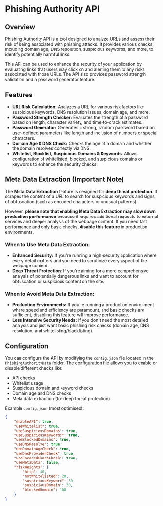 # Phishing Authority API

## Overview
Phishing Authority API is a tool designed to analyze URLs and assess their risk of being associated with phishing attacks. It provides various checks, including domain age, DNS resolution, suspicious keywords, and more, to identify potentially harmful links.

This API can be used to enhance the security of your application by evaluating links that users may click on and alerting them to any risks associated with those URLs. The API also provides password strength validation and a password generator feature.

## Features
- **URL Risk Calculation:** Analyzes a URL for various risk factors like suspicious keywords, DNS resolution issues, domain age, and more.
- **Password Strength Checker:** Evaluates the strength of a password based on length, character variety, and time-to-crack estimates.
- **Password Generator:** Generates a strong, random password based on user-defined parameters like length and inclusion of numbers or special characters.
- **Domain Age & DNS Check:** Checks the age of a domain and whether the domain resolves correctly via DNS.
- **Whitelist, Blocklist, Suspicious Domains & Keywords:** Allows configuration of whitelisted, blocked, and suspicious domains or keywords to enhance the security checks.

## Meta Data Extraction (Important Note)
The **Meta Data Extraction** feature is designed for **deep threat protection**. It scrapes the content of a URL to search for suspicious keywords and signs of obfuscation (such as encoded characters or unusual patterns).

However, **please note that enabling Meta Data Extraction may slow down production performance** because it requires additional requests to external services and deeper analysis of the webpage content. If you need fast performance and only basic checks, **disable this feature** in production environments.

### When to Use Meta Data Extraction:
- **Enhanced Security:** If you're running a high-security application where every detail matters and you need to scrutinize every aspect of the webpage content.
- **Deep Threat Protection:** If you're aiming for a more comprehensive analysis of potentially dangerous links and want to account for obfuscation or suspicious content on the site.

### When to Avoid Meta Data Extraction:
- **Production Environments:** If you're running a production environment where speed and efficiency are paramount, and basic checks are sufficient, disabling this feature will improve performance.
- **Less Intensive Security Needs:** If you don't need the most detailed analysis and just want basic phishing risk checks (domain age, DNS resolution, and whitelisting/blacklisting).

## Configuration
You can configure the API by modifying the `config.json` file located in the `PhishingAuthorityData` folder. The configuration file allows you to enable or disable different checks like:
- API checks
- Whitelist usage
- Suspicious domain and keyword checks
- Domain age and DNS checks
- Meta data extraction (for deep threat protection)

Example `config.json` (most optimised):
```json
{
    "enableAPI": true,
    "useWhitelist": true,
    "useSuspiciousDomains": true,
    "useSuspiciousKeywords": true,
    "useBlockedDomains": true,
    "useDNSResolve": true,
    "useDomainAgeCheck": true,
    "useDnsProviderCheck": true,
    "useEncodedCharsCheck": true,
    "useMetaData": false,
    "riskWeights": {
        "http": 40,
        "notWhitelisted": 20,
        "suspiciousKeyword": 30,
        "suspiciousDomain": 30,
        "blockedDomain": 100
    }
}
